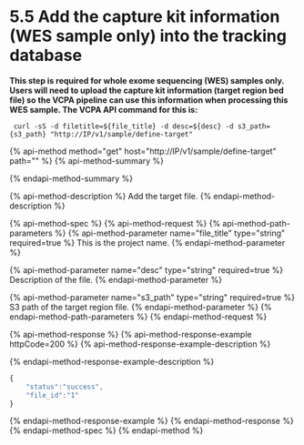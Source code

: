 # 5.5 Add the capture kit information \(WES sample only\) into the tracking database

**This step is required for whole exome sequencing \(WES\) samples only. Users will need to upload the capture kit information \(target region bed file\) so the VCPA pipeline can use this information when processing this WES sample. The VCPA API command for this is:**

```text
 curl -sS -d filetitle=${file_title} -d desc=${desc} -d s3_path={s3_path} "http://IP/v1/sample/define-target"
```

{% api-method method="get" host="http://IP/v1/sample/define-target" path="" %}
{% api-method-summary %}

{% endapi-method-summary %}

{% api-method-description %}
Add the target file.
{% endapi-method-description %}

{% api-method-spec %}
{% api-method-request %}
{% api-method-path-parameters %}
{% api-method-parameter name="file\_title" type="string" required=true %}
This is the project name.
{% endapi-method-parameter %}

{% api-method-parameter name="desc" type="string" required=true %}
Description of the file.
{% endapi-method-parameter %}

{% api-method-parameter name="s3\_path" type="string" required=true %}
S3 path of the target region file.
{% endapi-method-parameter %}
{% endapi-method-path-parameters %}
{% endapi-method-request %}

{% api-method-response %}
{% api-method-response-example httpCode=200 %}
{% api-method-response-example-description %}

{% endapi-method-response-example-description %}

```javascript
{
    "status":"success",
    "file_id":"1"
}
```
{% endapi-method-response-example %}
{% endapi-method-response %}
{% endapi-method-spec %}
{% endapi-method %}

